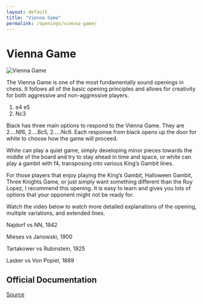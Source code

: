 ```yaml
---
layout: default
title: "Vienna Game"
permalink: /openings/vienna-game/
---
```

# Vienna Game


![Vienna Game](/vienna-game.jpg)


The Vienna Game is one of the most fundamentally sound openings in chess. It follows all of the basic opening principles and allows for creativity for both aggressive and non-aggressive players.

1. e4 e5
2. Nc3

Black has three main options to respond to the Vienna Game. They are 2….Nf6, 2….Bc5, 2…..Nc6. Each response from black opens up the door for white to choose how the game will proceed.

White can play a quiet game, simply developing minor pieces towards the middle of the board and try to stay ahead in time and space, or white can play a gambit with f4, transposing into various King’s Gambit lines.

For those players that enjoy playing the King’s Gambit, Halloween Gambit, Three Knights Game, or just simply want something different than the Ruy Lopez, I recommend this opening. It is easy to learn and gives you lots of options that your opponent might not be ready for.

Watch the video below to watch more detailed explanations of the opening, multiple variations, and extended lines.






Najdorf vs NN, 1942

Mieses vs Janowski, 1900

Tartakower vs Rubinstein, 1925

Lasker vs Von Popiel, 1889


## Official Documentation
[Source](https://www.thechesswebsite.com/vienna-game/)

